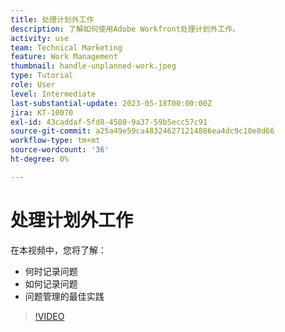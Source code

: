 ```yaml
---
title: 处理计划外工作
description: 了解如何使用Adobe Workfront处理计划外工作。
activity: use
team: Technical Marketing
feature: Work Management
thumbnail: handle-unplanned-work.jpeg
type: Tutorial
role: User
level: Intermediate
last-substantial-update: 2023-05-18T00:00:00Z
jira: KT-10070
exl-id: 43caddaf-5fd8-4580-9a37-59b5ecc57c91
source-git-commit: a25a49e59ca483246271214886ea4dc9c10e8d66
workflow-type: tm+mt
source-wordcount: '36'
ht-degree: 0%

---
```


# 处理计划外工作

在本视频中，您将了解：

* 何时记录问题
* 如何记录问题
* 问题管理的最佳实践

>[!VIDEO](https://video.tv.adobe.com/v/3419488/?quality=12&learn=on)
